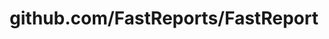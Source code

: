 ---
layout: post
title: github.com/FastReports/FastReport
categories: link
tags: [انگلیسی, برنامه‌نویسی]
---